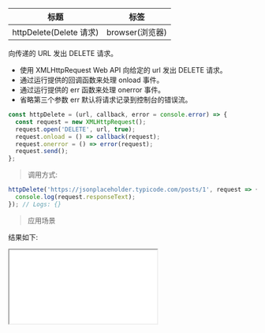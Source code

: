 | 标题                    | 标签            |
| ----------------------- | --------------- |
| httpDelete(Delete 请求) | browser(浏览器) |

向传递的 URL 发出 DELETE 请求。

- 使用 XMLHttpRequest Web API 向给定的 url 发出 DELETE 请求。
- 通过运行提供的回调函数来处理 onload 事件。
- 通过运行提供的 err 函数来处理 onerror 事件。
- 省略第三个参数 err 默认将请求记录到控制台的错误流。

```js
const httpDelete = (url, callback, error = console.error) => {
  const request = new XMLHttpRequest();
  request.open('DELETE', url, true);
  request.onload = () => callback(request);
  request.onerror = () => error(request);
  request.send();
};
```

> 调用方式:

```js
httpDelete('https://jsonplaceholder.typicode.com/posts/1', request => {
  console.log(request.responseText);
}); // Logs: {}
```

> 应用场景

<div class="code-editor" data-url="codes/javascript/html/http-delete.html" data-language="html"></div>

结果如下:

<iframe src="codes/javascript/html/http-delete.html"></iframe>

